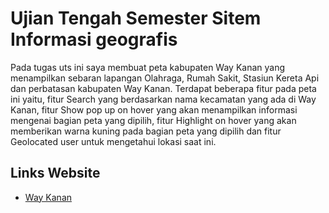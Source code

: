 # Ujian Tengah Semester Sitem Informasi geografis

Pada tugas uts ini saya membuat peta kabupaten Way Kanan yang menampilkan sebaran lapangan Olahraga, Rumah Sakit, Stasiun Kereta Api dan perbatasan kabupaten Way Kanan. Terdapat beberapa fitur pada peta ini yaitu, fitur Search yang berdasarkan nama kecamatan yang ada di Way Kanan, fitur Show pop up on hover yang akan menampilkan informasi mengenai bagian peta yang dipilih, fitur Highlight on hover yang akan memberikan warna kuning pada bagian peta yang dipilih dan fitur Geolocated user untuk mengetahui lokasi saat ini. 

## Links Website

* [Way Kanan](https://way-kanan.000webhostapp.com/)
